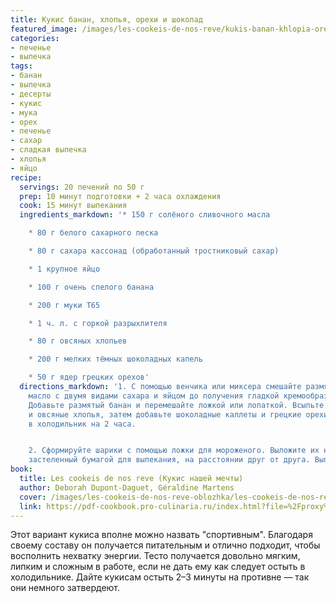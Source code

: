 ```yaml
---
title: Кукис банан, хлопья, орехи и шоколад
featured_image: /images/les-cookeis-de-nos-reve/kukis-banan-khlopia-orekhi-i-shokolad.jpeg
categories:
- печенье
- выпечка
tags:
- банан
- выпечка
- десерты
- кукис
- мука
- орех
- печенье
- сахар
- сладкая выпечка
- хлопья
- яйцо
recipe:
  servings: 20 печений по 50 г
  prep: 10 минут подготовки + 2 часа охлаждения
  cook: 15 минут выпекания
  ingredients_markdown: '* 150 г солёного сливочного масла

    * 80 г белого сахарного песка

    * 80 г сахара кассонад (обработанный тростниковый сахар)

    * 1 крупное яйцо

    * 100 г очень спелого банана

    * 200 г муки T65

    * 1 ч. л. с горкой разрыхлителя

    * 80 г овсяных хлопьев

    * 200 г мелких тёмных шоколадных капель

    * 50 г ядер грецких орехов'
  directions_markdown: '1. С помощью венчика или миксера смешайте размягчённое сливочное
    масло с двумя видами сахара и яйцом до получения гладкой кремообразной массы.
    Добавьте размятый банан и перемешайте ложкой или лопаткой. Всыпьте муку, разрыхлитель
    и овсяные хлопья, затем добавьте шоколадные каллеты и грецкие орехи. Уберите тесто
    в холодильник на 2 часа.


    2. Сформируйте шарики с помощью ложки для мороженого. Выложите их на противень,
    застеленный бумагой для выпекания, на расстоянии друг от друга. Выпекайте 15 минут.'
book:
  title: Les cookeis de nos reve (Кукис нашей мечты)
  author: Deborah Dupont-Daguet, Géraldine Martens
  cover: /images/les-cookeis-de-nos-reve-oblozhka/les-cookeis-de-nos-reve-oblozhka.jpeg
  link: https://pdf-cookbook.pro-culinaria.ru/index.html?file=%2Fproxy%2Finbooks%2Fles-cookeis-de-nos-reve.pdf
---
```


Этот вариант кукиса вполне можно назвать "спортивным". Благодаря своему составу он получается питательным и отлично подходит, чтобы восполнить нехватку энергии.
Тесто получается довольно мягким, липким и сложным в работе, если не дать ему как следует остыть в холодильнике. Дайте кукисам остыть 2–3 минуты на противне — так они немного затвердеют.

